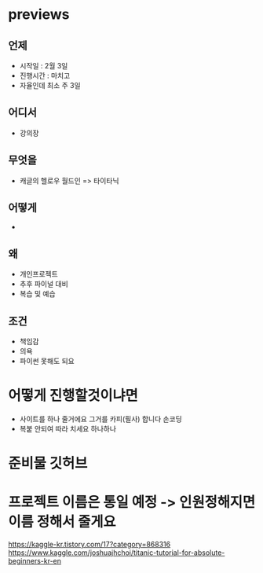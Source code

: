 # previews

## 언제 
- 시작일 : 2월 3일 
- 진행시간 : 마치고 
- 자율인데 최소 주 3일 
## 어디서 
- 강의장 
## 무엇을 
- 캐글의 헬로우 월드인 => 타이타닉 
## 어떻게 
- 
## 왜 
- 개인프로젝트 
- 추후 파이널 대비 
- 복습 및 예습 
## 조건 
- 책임감 
- 의욕 
- 파이썬 못해도 되요 

# 어떻게 진행할것이냐면 
- 사이트를 하나 줄거에요 그거를 카피(필사) 합니다 손코딩 
- 복붙 안되여 따라 치세요 하나하나 

# 준비물 깃허브 
# 프로젝트 이름은 통일 예정 -> 인원정해지면 이름 정해서 줄게요 


https://kaggle-kr.tistory.com/17?category=868316
https://www.kaggle.com/joshuajhchoi/titanic-tutorial-for-absolute-beginners-kr-en



